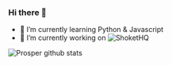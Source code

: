 ### Hi there 👋

- 🌱 I’m currently learning Python & Javascript
- 🔭 I’m currently working on ![ShoketHQ](https://github.com/ShoketHQ)

![Prosper github stats](https://github-readme-stats.vercel.app/api?username=ProsperChihimba&count_private=true&show_icons=true)

<!--
**ProsperChihimba/ProsperChihimba** is a ✨ _special_ ✨ repository because its `README.md` (this file) appears on your GitHub profile.

Here are some ideas to get you started:

- 🔭 I’m currently working on ...
- 🌱 I’m currently learning ...
- 👯 I’m looking to collaborate on ...
- 🤔 I’m looking for help with ...
- 💬 Ask me about ...
- 📫 How to reach me: ...
- 😄 Pronouns: ...
- ⚡ Fun fact: ...
-->

